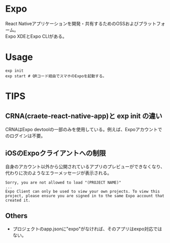 # Expo
React Nativeアプリケーションを開発・共有するためのOSSおよびプラットフォーム。  
Expo XDEとExpo CLIがある。


# Usage
```
exp init
exp start # QRコード経由でスマホのExpoを起動する。
```


# TIPS
## CRNA(craete-react-native-app)と exp init の違い
CRNAはExpo devtoolの一部のみを使用している。例えば、Expoアカウントでのログインは不要。  

## iOSのExpoクライアントへの制限
自身のアカウント以外から公開されているアプリのプレビューができなくなり、代わりに次のようなエラーメッセージが表示される。    
```
Sorry, you are not allowed to load "(PROJECT NAME)"
...
Expo Client can only be used to view your own projects. To view this project, please ensure you are signed in to the same Expo account that created it.
```

## Others
* プロジェクトのapp.jsonに"expo"がなければ、そのアプリはexpo対応ではない。
